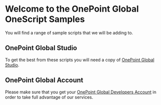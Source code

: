# Welcome to the OnePoint Global OneScript Samples
You will find a range of sample scripts that we will be adding to.

## OnePoint Global Studio
To get the best from these scripts you will need a copy of [OnePoint Global Studio](http://resources.onepointglobal.com/onepoint-studio/).

## OnePoint Global Account
Please make sure that you get your [OnePoint Global Developers Account](http://www.onepointglobal.com/MobileSurveys/SurveyPlatform/createGlobalAccount) in order to take full advantage of our services.


